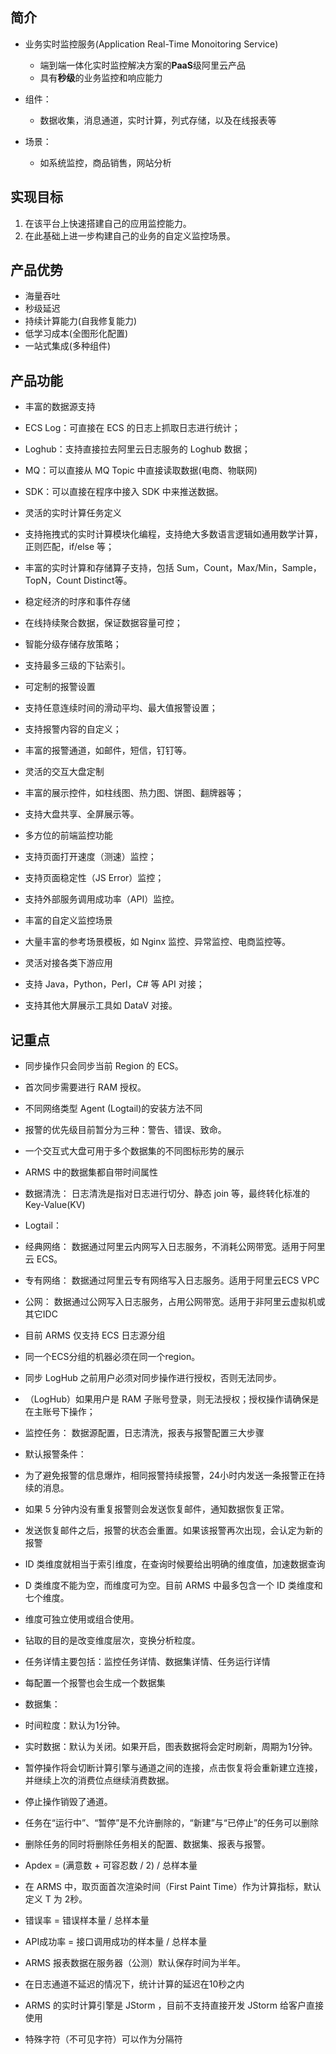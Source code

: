 ## 简介
+ 业务实时监控服务(Application Real-Time Monoitoring Service)
  + 端到端一体化实时监控解决方案的**PaaS**级阿里云产品
  + 具有**秒级**的业务监控和响应能力

+ 组件：
  + 数据收集，消息通道，实时计算，列式存储，以及在线报表等

+ 场景：
  + 如系统监控，商品销售，网站分析

## 实现目标
1. 在该平台上快速搭建自己的应用监控能力。
2. 在此基础上进一步构建自己的业务的自定义监控场景。

## 产品优势
 + 海量吞吐
 + 秒级延迟
 + 持续计算能力(自我修复能力)
 + 低学习成本(全图形化配置)
 + 一站式集成(多种组件)

## 产品功能
+ 丰富的数据源支持
 + ECS Log：可直接在 ECS 的日志上抓取日志进行统计；
 + Loghub：支持直接拉去阿里云日志服务的 Loghub 数据；
 + MQ：可以直接从 MQ Topic 中直接读取数据(电商、物联网)
 + SDK：可以直接在程序中接入 SDK 中来推送数据。

+ 灵活的实时计算任务定义
 + 支持拖拽式的实时计算模块化编程，支持绝大多数语言逻辑如通用数学计算，正则匹配，if/else 等；
 + 丰富的实时计算和存储算子支持，包括 Sum，Count，Max/Min，Sample，TopN，Count Distinct等。

+ 稳定经济的时序和事件存储
 + 在线持续聚合数据，保证数据容量可控；
 + 智能分级存储存放策略；
 + 支持最多三级的下钻索引。

+ 可定制的报警设置
 + 支持任意连续时间的滑动平均、最大值报警设置；
 + 支持报警内容的自定义；
 + 丰富的报警通道，如邮件，短信，钉钉等。

+ 灵活的交互大盘定制
 + 丰富的展示控件，如柱线图、热力图、饼图、翻牌器等；
 + 支持大盘共享、全屏展示等。

+ 多方位的前端监控功能
 + 支持页面打开速度（测速）监控；
 + 支持页面稳定性（JS Error）监控；
 + 支持外部服务调用成功率（API）监控。

+ 丰富的自定义监控场景
 + 大量丰富的参考场景模板，如 Nginx 监控、异常监控、电商监控等。

+ 灵活对接各类下游应用
 + 支持 Java，Python，Perl，C# 等 API 对接；
 + 支持其他大屏展示工具如 DataV 对接。

## 记重点
+ 同步操作只会同步当前 Region 的 ECS。
+ 首次同步需要进行 RAM 授权。
+ 不同网络类型 Agent (Logtail)的安装方法不同
+ 报警的优先级目前暂分为三种：警告、错误、致命。
+ 一个交互式大盘可用于多个数据集的不同图标形势的展示
+ ARMS 中的数据集都自带时间属性
+ 数据清洗： 日志清洗是指对日志进行切分、静态 join 等，最终转化标准的 Key-Value(KV)
+ Logtail：
 + 经典网络： 数据通过阿里云内网写入日志服务，不消耗公网带宽。适用于阿里云 ECS。
 + 专有网络： 数据通过阿里云专有网络写入日志服务。适用于阿里云ECS VPC
 + 公网： 数据通过公网写入日志服务，占用公网带宽。适用于非阿里云虚拟机或其它IDC

+ 目前 ARMS 仅支持 ECS 日志源分组
+ 同一个ECS分组的机器必须在同一个region。
+ 同步 LogHub 之前用户必须对同步操作进行授权，否则无法同步。
+ （LogHub）如果用户是 RAM 子账号登录，则无法授权；授权操作请确保是在主账号下操作；
+ 监控任务： 数据源配置，日志清洗，报表与报警配置三大步骤
+ 默认报警条件：
 + 为了避免报警的信息爆炸，相同报警持续报警，24小时内发送一条报警正在持续的消息。
 + 如果 5 分钟内没有重复报警则会发送恢复邮件，通知数据恢复正常。
 + 发送恢复邮件之后，报警的状态会重置。如果该报警再次出现，会认定为新的报警

+ ID 类维度就相当于索引维度，在查询时候要给出明确的维度值，加速数据查询
+ D 类维度不能为空，而维度可为空。目前 ARMS 中最多包含一个 ID 类维度和七个维度。
+ 维度可独立使用或组合使用。
+ 钻取的目的是改变维度层次，变换分析粒度。
+ 任务详情主要包括：监控任务详情、数据集详情、任务运行详情
+ 每配置一个报警也会生成一个数据集
+ 数据集：
 + 时间粒度：默认为1分钟。
 + 实时数据：默认为关闭。如果开启，图表数据将会定时刷新，周期为1分钟。

+ 暂停操作将会切断计算引擎与通道之间的连接，点击恢复将会重新建立连接，并继续上次的消费位点继续消费数据。
+ 停止操作销毁了通道。
+ 任务在“运行中”、“暂停”是不允许删除的，“新建”与“已停止”的任务可以删除
+ 删除任务的同时将删除任务相关的配置、数据集、报表与报警。
+ Apdex = (满意数 + 可容忍数 / 2) / 总样本量
+ 在 ARMS 中，取页面首次渲染时间（First Paint Time）作为计算指标，默认定义 T 为 2秒。
+ 错误率 = 错误样本量 / 总样本量
+ API成功率 = 接口调用成功的样本量 / 总样本量
+ ARMS 报表数据在服务器（公测）默认保存时间为半年。
+ 在日志通道不延迟的情况下，统计计算的延迟在10秒之内
+ ARMS 的实时计算引擎是 JStorm ，目前不支持直接开发 JStorm 给客户直接使用
+ 特殊字符（不可见字符）可以作为分隔符
